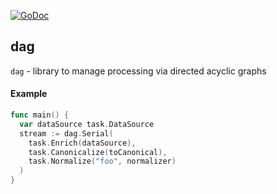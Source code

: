 [![GoDoc](https://godoc.org/github.com/savaki/dag?status.svg)](https://godoc.org/github.com/savaki/dag)

dag
-----------------------
`dag` - library to manage processing via directed acyclic graphs

#### Example

```go
func main() {
  var dataSource task.DataSource
  stream := dag.Serial(
    task.Enrich(dataSource),
    task.Canonicalize(toCanonical),
    task.Normalize("foo", normalizer)
  )
}
```